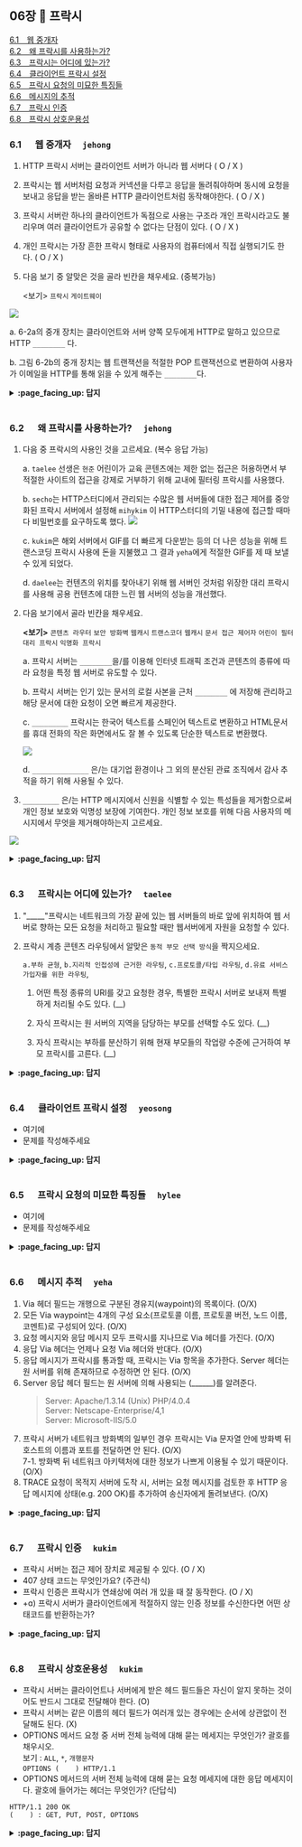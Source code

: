## 06장 :octopus: 프락시

[6.1　웹 중개자](#61---웹-중개자-jehong)<br>
[6.2　왜 프락시를 사용하는가?](#62---왜-프락시를-사용하는가-jehong)<br>
[6.3　프락시는 어디에 있는가?](#63---프락시는-어디에-있는가-taelee)<br>
[6.4　클라이언트 프락시 설정](#64---클라이언트-프락시-설정-yeosong)<br>
[6.5　프락시 요청의 미묘한 특징들](#65---프락시-요청의-미묘한-특징들-hylee)<br>
[6.6　메시지의 추적](#66---메시지-추적-yeha)<br>
[6.7　프락시 인증](#67---프락시-인증-kukim)<br>
[6.8　프락시 상호운용성](#68---프락시-상호운용성-kukim)<br>

### 6.1 　  웹 중개자　 `jehong`

1. HTTP 프락시 서버는 클라이언트 서버가 아니라 웹 서버다 ( O / X )

2. 프락시는 웹 서버처럼 요청과 커넥션을 다루고 응답을 돌려줘야하며 동시에 요청을 보내고 응답을 받는 올바른 HTTP 클라이언트처럼 동작해야한다. ( O / X )

3. 프락시 서버란 하나의 클라이언트가 독점으로 사용는 구조라 개인 프락시라고도 불리우며 여러 클라이언트가 공유할 수 없다는 단점이 있다. ( O / X )

4. 개인 프락시는 가장 흔한 프락시 형태로 사용자의 컴퓨터에서 직접 실행되기도 한다. ( O / X )

5. 다음 보기 중 알맞은 것을 골라 빈칸을 채우세요. (중복가능)

   <보기> `프락시` `게이트웨이`

![](https://images.velog.io/images/jehjong/post/bb2f901c-423b-4b81-9af6-a7b55833e1d1/image.png)

   a. 6-2a의 중개 장치는 클라이언트와 서버 양쪽 모두에게 HTTP로 말하고 있으므로 HTTP `________` 다.

   b. 그림 6-2b의 중개 장치는 웹 트랜잭션을 적절한 POP 트랜잭션으로 변환하여 사용자가 이메일을 HTTP를 통해 읽을 수 있게 해주는 `________`다.



<details>
<summary> <b> :page_facing_up: 답지 </b>  </summary>
<div markdown="1">


1. HTTP 프락시 서버는 클라이언트 서버가 아니라 웹 서버다 ( O / **X** )

   > HTTP 프락시 서버는 웹 서버이기도 하고 웹 클라이언트이기도 하다. **p.148**

2. 프락시는 웹 서버처럼 요청과 커넥션을 다루고 응답을 돌려주거나 요청을 보내고 응답을 받는 올바른 HTTP 클라이언트처럼 동작해야한다. ( **O** / X )

   > HTTP 프락시는 웹 서버이면서 동시에 클라이언트여야 한다. **p.148**

3. 프락시 서버란 하나의 클라이언트가 독점으로 사용하기 때문에 개인 프락시라고도 불리우며 여러 클라이언트가 공유할 수 없다는 단점이 있다. ( O / **X** )

   > 하나의 클라이언트만을 위한 프락시를 개인 프락시, 여러 클라이언트가 함께 사용하는 프락시는 공용 프락시라 부른다. **p.148**

4. 개인 프락시는 가장 흔한 프락시 형태로 사용자의 컴퓨터에서 직접 실행되기도 한다. ( O / **X** )

   >대부분의 프락시는 공용이며 개인 프락시는 흔하지 않다. **p.149**

5. 다음 보기 중 알맞은 것을 골라 빈칸을 채우세요. (중복가능) **p.149**

   <보기> `프락시` `게이트웨이`

![](https://images.velog.io/images/jehjong/post/049950cd-fa7f-4d06-a44e-ba6777aeffe9/image.png)

   a. 6-2a의 중개 장치는 클라이언트와 서버 양쪽 모두에게 HTTP로 말하고 있으므로 HTTP `프락시` 다.
>프락시는 같은 프로토콜을 사용하는 둘 이상의 애플리케이션을 연결한다.
     
   b. 그림 6-2b의 중개 장치는 웹 트랜잭션을 적절한 POP 트랜잭션으로 변환하여 사용자가 이메일을 HTTP를 통해 읽을 수 있게 해주는 `게이트웨이`다.
>게이트웨이는 서로 다른 프로토콜을 사용하는 둘 이상을 연결한다. 서로 다른 프로토콜로 말하는 두 서버가 트랜잭션을 완료할 수 있도록 프로토콜 변환기처럼 동작한다.


</div>
</details>
<br>

### 6.2 　  왜 프락시를 사용하는가?　 `jehong`

1. 다음 중 프락시의 사용인 것을 고르세요. (복수 응답 가능)

   a. `taelee` 선생은 `현준` 어린이가 교육 콘텐츠에는 제한 없는 접근은 허용하면서 부적절한 사이트의 접근을 강제로 거부하기 위해 교내에 필터링 프락시를 사용했다.

   b. `secho`는 HTTP스터디에서 관리되는 수많은 웹 서버들에 대한 접근 제어를 중앙화된 프락시 서버에서 설정해  `mihykim` 이 HTTP스터디의 기밀 내용에 접근할 때마다 비밀번호를 요구하도록 했다.
![](https://images.velog.io/images/jehjong/post/2013d7ae-b74d-4778-9317-0a6318ca4a67/image.png)
  
   c. `kukim`은 해외 서버에서 GIF를 더 빠르게 다운받는 등의 더 나은 성능을 위해 트랜스코딩 프락시 사용에 돈을 지불했고 그 결과  `yeha`에게 적절한  GIF를 제 때 보낼 수 있게 되었다.

   d. `daelee`는 컨텐츠의 위치를 찾아내기 위해 웹 서버인 것처럼 위장한 대리 프락시를 사용해 공용 컨텐츠에 대한 느린 웹 서버의 성능을 개선했다.

   

2. 다음 보기에서 골라 빈칸을 채우세요.

   **<보기>** `콘텐츠 라우터`  `보안 방화벽`  `웹캐시`  `트랜스코더`  `웹캐시`  `문서 접근 제어자`  `어린이 필터`  `대리 프락시`  `익명화 프락시`  

   a. 프락시 서버는 `________`을/를 이용해 인터넷 트래픽 조건과 콘텐츠의 종류에 따라 요청을 특정 웹 서버로 유도할 수 있다.

   b. 프락시 서버는 인기 있는 문서의 로컬 사본을 근처 `________` 에 저장해 관리하고 해당 문서에 대한 요청이 오면 빠르게 제공한다.

   c. `_________` 프락시는 한국어 텍스트를 스페인어 텍스트로 변환하고 HTML문서를 휴대 전화의 작은 화면에서도 잘 볼 수 있도록 단순한 텍스트로 변환했다.

   ![](https://images.velog.io/images/jehjong/post/ba51a91b-b4bd-446a-9fc8-db2b9f70b487/image.png)

   d. `______________` 은/는 대기업 환경이나 그 외의 분산된 관료 조직에서 감사 추적을 하기 위해 사용될 수 있다.

   

3. `_________` 은/는 HTTP 메시지에서 신원을 식별할 수 있는 특성들을 제거함으로써 개인 정보 보호와 익명성 보장에 기여한다. 개인 정보 보호를 위해 다음 사용자의 메시지에서 무엇을 제거해야하는지 고르세요.

![](https://images.velog.io/images/jehjong/post/c33a5b2c-094f-4ae9-be32-a0dba2870ade/image.png)

<details>
<summary> <b> :page_facing_up: 답지 </b>  </summary>
<div markdown="1">
1. 다음 중 프락시의 사용인 것을 고르세요. (복수 응답 가능)


   > a, b, c, d

2. 다음 보기에서 골라 빈칸을 채우세요.

   **<보기>** `콘텐츠 라우터`  `보안 방화벽`  `웹캐시`  `트랜스코딩`  `웹캐시`  `문서 접근 제어자`  `어린이 필터`  `대리 프락시`  `익명화 프락시`  

   a. 프락시 서버는 `콘텐츠 라우터`을/를 이용해 인터넷 트래픽 조건과 콘텐츠의 종류에 따라 요청을 특정 웹 서버로 유도할 수 있다.

   b. 프락시 서버는 인기 있는 문서의 로컬 사본을 근처 `웹캐시` 에 저장해 관리하고 해당 문서에 대한 요청이 오면 빠르게 제공한다.

   c. `트랜스코딩` 프락시는 한국어 텍스트를 스페인어 텍스트로 변환하고 HTML문서를 휴대 전화의 작은 화면에서도 잘 볼 수 있도록 단순한 텍스트로 변환했다.

   ![](https://images.velog.io/images/jehjong/post/ba51a91b-b4bd-446a-9fc8-db2b9f70b487/image.png)
   
   d. `문서 접근 제어자` 은/는 대기업 환경이나 그 외의 분산된 관료 조직에서 감사 추적을 하기 위해 사용될 수 있다.

   

3. `익명화 프락시`은/는 HTTP 메시지에서 신원을 식별할 수 있는 특성들을 제거함으로써 개인 정보 보호와 익명성 보장에 기여한다. 개인 정보 보호를 위해 다음 사용자의 메시지에서 무엇을  변경해야하는지 고르세요.

   > **p.155**
   >
   > c. 사용자의 컴퓨터와 OS 종류를 제거한다
   >
   > d. 사용자의 이메일 주소를 보호하기 위해 헤더를 제거한다
   >
   > e. 어떤 사이트를 거쳐서 방문했는지 알기 어렵게 하기 위해 Referer 헤더를 제거한다
   >
   > f, g. 프로필과 신원 정보를 없애기 위해 Cookie 헤더를 제거한다

![](https://images.velog.io/images/jehjong/post/fd50302f-69c3-4697-bb17-24b32fbee47e/image.png)

</div>
</details>
<br>



### 6.3 　  프락시는 어디에 있는가?　 `taelee`

1. "_____"프락시는  네트워크의 가장 끝에 있는 웹 서버들의 바로 앞에 위치하여 웹 서버로 향하는 모든 요청을 처리하고 필요할 때만 웹서버에게 자원을 요청할 수 있다.

2. 프락시 계층 콘텐츠 라우팅에서 알맞은 `동적 부모 선택 방식`을 짝지으세요.

   `a.부하 균형`, `b.지리적 인접성에 근거한 라우팅`, `c.프로토콜/타입 라우팅`, `d.유료 서비스 가입자를 위한 라우팅`, 

   1)  어떤 특정 종류의 URI를 갖고 요청한 경우, 특별한 프락시 서버로 보내져 특별하게 처리될 수도 있다. (__)

   2) 자식 프락시는 원 서버의 지역을 담당하는 부모를 선택할 수도 있다. (__)

   3) 자식 프락시는 부하를 분산하기 위해 현재 부모들의 작업량 수준에 근거하여 부모 프락시를 고른다. (__)


<details>
<summary> <b> :page_facing_up: 답지 </b>  </summary>
<div markdown="1">


1. "대리(리버스)"프락시는  네트워크의 가장 끝에 있는 웹 서버들의 바로 앞에 위치하여 웹 서버로 향하는 모든 요청을 처리하고 필요할 때만 웹서버에게 자원을 요청할 수 있다.

2. 프락시 계층 콘텐츠 라우팅에서 알맞은 `동적 부모 선택 방식`을 짝지으세요.

   `a.부하 균형`, `b.지리적 인접성에 근거한 라우팅`, `c.프로토콜/타입 라우팅`, `d.유료 서비스 가입자를 위한 라우팅`, 

   1)  어떤 특정 종류의 URI를 갖고 요청한 경우, 특별한 프락시 서버로 보내져 특별하게 처리될 수도 있다. (c)

   2) 자식 프락시는 원 서버의 지역을 담당하는 부모를 선택할 수도 있다. (b)

   3) 자식 프락시는 부하를 분산하기 위해 현재 부모들의 작업량 수준에 근거하여 부모 프락시를 고른다. (a)
   </div>
</details>
<br>

### 6.4 　  클라이언트 프락시 설정　 `yeosong`
- 여기에
- 문제를 작성해주세요
<details>
<summary> <b> :page_facing_up: 답지 </b>  </summary>
<div markdown="1">
  

#### 6.4.1 클라이언트가 프락시 수동으로 설정하기에 대한 설명이다. 옳은 것을 모두 고르시오. (1, 2)

1) 장애시 대체 작동에 대한 지원이 없다.
2) 하나의 프록시 서버만 지정가능하다.
3) 대규모 조직에서 관리 문제를 방지하기 위해 사용한다. (X)
  - 대규모 조직을 관리하기에는 정적인 대응이며, 다양한 대응 옵션이 없기 때문에 부적절하다.

#### 6.4.2  클라이언트가 PAC(Proxy auto-config)파일로 프록시를 설정하기 대한 설명이다. 빈칸을 채우시오. (주관식)

- PAC 파일은 `1) 자바스크립트`로 작성된 프로그램이다.
- PAC파일의 확장자는 .pac이고, MIME타입은 `2) application/x-ns-proxy-autoconfig` 이다.
- PAC 파일을 사용하려면, `3)브라우저 설정`에서 PAC 파일의 URI를 입력하면 된다.
- PAC 파일은 `FindProxyForUrl(url, host)` 이라는 함수를 반드시 정의해야한다.

참고: [IEAK 11에서 프록시 자동 구성(.pac) 파일 사용 예제 보기](https://docs.microsoft.com/ko-kr/internet-explorer/ie11-ieak/proxy-auto-config-examples)


PAC 파일을 작성하여 트랜잭션의 종류에 따라 각기 다른 프록시를 사용하도록 만들 수 있다.

FindProxyForUrl(url, host) 함수의 반환값은 DIRECT, PROXY host:port, SOCKS host:port이다.


#### 6.4.3 클라이언트가 WPAD로 프락시 설정하기
3. WPAD (Web Proxy Auto-Discovery Protocol)

브라우저에게 알맞은 PAC 파일을 자동으로 찾아주는 알고리즘이다.
WPAD 프로토콜이 구현된 클라가 하게 될 일은

PAC URI를 찾기 위해 WPAD를 사용한다.
주어진 URI에서 PAC파일을 가져온다.
프록시 서버를 알아내기 위해 PAC파일을 실행한다.
알아낸 프록시 서버를 이용해서 요청을 처리한다.
WPAD는 성공할 때까지 각 기법을 하나씩 시도해본다. (20장에서 자세히..)

동적 호스트 발견 규약 DHCP (Dynamic Host Configuration Protocol)
서비스 위치 규약 [SLP]
DNS 잘 알려진 호스트 명
DNS SRV 레코드
DNS TXT 레코드 안의 서비스 URI


</div>
</details>
<br>

### 6.5 　  프락시 요청의 미묘한 특징들　 `hylee`
- 여기에
- 문제를 작성해주세요
<details>
<summary> <b> :page_facing_up: 답지 </b>  </summary>
<div markdown="1">
  
- 여기에
- 해설을 작성해주세요

</div>
</details>
<br>

### 6.6 　  메시지 추적　 `yeha`
1. Via 헤더 필드는 개행으로 구분된 경유지(waypoint)의 목록이다. (O/X)  
2. 모든 Via waypoint는 4개의 구성 요소(프로토콜 이름, 프로토콜 버전, 노드 이름, 코멘트)로 구성되어 있다. (O/X)  
3. 요청 메시지와 응답 메시지 모두 프락시를 지나므로 Via 헤더를 가진다. (O/X)  
4. 응답 Via 헤더는 언제나 요청 Via 헤더와 반대다. (O/X)  
5. 응답 메시지가 프락시를 통과할 때, 프락시는 Via 항목을 추가한다. Server 헤더는 원 서버를 위해 존재하므로 수정하면 안 된다. (O/X)   
6. Server 응답 헤더 필드는 원 서버에 의해 사용되는 (______)를 알려준다.
      > Server: Apache/1.3.14 (Unix) PHP/4.0.4  
        Server: Netscape-Enterprise/4,1  
      > Server: Microsoft-IIS/5.0   
7. 프락시 서버가 네트워크 방화벽의 일부인 경우 프락시는 Via 문자열 안에 방화벽 뒤 호스트의 이름과 포트를 전달하면 안 된다. (O/X)  
7-1. 방화벽 뒤 네트워크 아키텍처에 대한 정보가 나쁘게 이용될 수 있기 때문이다. (O/X)  
8. TRACE 요청이 목적지 서버에 도착 시, 서버는 요청 메시지를 검토한 후 HTTP 응답 메시지에 상태(e.g. 200 OK)를 추가하여 송신자에게 돌려보낸다. (O/X)  

<details>
<summary> <b> :page_facing_up: 답지 </b>  </summary>
<div markdown="1">
  
1. Via 헤더 필드는 개행으로 구분된 경유지의 목록이다. (X)  
  => 쉼표로 구분한다  
2. 모든 Via waypoint는 4개의 구성 요소(프로토콜 이름, 프로토콜 버전, 노드 이름, 코멘트)로 구성되어 있다. (X)  
  => 4개의 구성요소는 맞으나 모두 필수는 아니다. (프로토콜 이름(선택), 프로토콜 버전(필수), 노드 이름(필수), 코멘트(선택))   
3. 요청 메시지와 응답 메시지 모두 프락시를 지나므로 Via 헤더를 가진다. (O)   
4. 응답 Via 헤더는 언제나 요청 Via 헤더와 반대다. (O)  
  => p.175 그림 참조   
5. 응답 메시지가 프락시를 통과할 때, 프락시는 Via 항목을 추가한다. Server 헤더는 원 서버를 위해 존재하므로 수정하면 안 된다. (O)   
6. Server 응답 헤더 필드는 원 서버에 의해 사용되는 (소프트웨어)를 알려준다.  
7. 프락시 서버가 네트워크 방화벽의 일부인 경우 프락시는 Via 문자열 안에 방화벽 뒤 호스트의 이름과 포트를 전달하면 안 된다. (O)    
  => 보통 명시적으로 이 동작이 켜져 있지 않은 이상 정확한 호스트명을 전달은 X  
7-1. 방화벽 뒤 네트워크 아키텍처에 대한 정보가 나쁘게 이용될 수 있기 때문이다. (O)   
  => p.176 하단 참고  
8. TRACE 요청이 목적지 서버에 도착 시, 서버는 요청 메시지를 검토한 후 HTTP 응답 메시지에 상태(e.g. 200 OK)를 추가하여 송신자에게 돌려보낸다. (X)   
  => p.177 TRACE 요청이 목적지 서버에 도착 시, 서버는 전체 요청 메시지를 HTTP 응답 메시지 본문에 포함시켜 송신자에게 그대로 돌려보낸다.   
</div>
</details>
<br>

### 6.7 　  프락시 인증　 `kukim`
- 프락시 서버는 접근 제어 장치로 제공될 수 있다. (O / X)
- 407 상태 코드는 무엇인가요? (주관식)
- 프락시 인증은 프락시가 연쇄상에 여러 개 있을 때 잘 동작한다. (O / X)
- +ɑ) 프락시 서버가 클라이언트에게 적절하지 않는 인증 정보를 수신한다면 어떤 상태코드를 반환하는가?

<details>
<summary> <b> :page_facing_up: 답지 </b>  </summary>
<div markdown="1">
  
- 프락시 서버는 접근 제어 장치로 제공될 수 있다. (O)
  - HTTP는 사용자가 유효한 접근 권한 자격을 프락시에 제출하지 않는 한 콘텐츠에 대한 요청을 차단하는 프락시 인증이라는 메커니즘을 정의하고 있다.
- 407 상태 코드는 무엇인가요? (주관식)
  - 407 proxy Authorization Required (프록시 권한부여 요청 상태메세지), 클라이언트가 서버에 요청했을 때 중간에 있는 프락시 서버는 접근 자격을 요구하는 407 상태코드를 응답한다.
  - 클라이언트는 407 응답을 받게되면 요구되는 자격을 획득하는 proxy-authorization 헤더필드에 담아서 요청을 다시 보낸다.
- 프락시 인증은 프락시가 연쇄상에 여러 개 있을 때 잘 동작한다. (X)
  - X : 연쇄상에 있으면 인증하기 까다롭다. 
- +ɑ) 프락시 서버가 클라이언트에게 적절하지 않는 인증 정보를 수신한다면 어떤 상태코드를 반환하는가?
  - 403 Forbidden 상태코드 

참고 : HTTP 인증, https://developer.mozilla.org/ko/docs/Web/HTTP/Authentication

</div>
</details>
<br>

### 6.8 　  프락시 상호운용성　 `kukim`
- 프락시 서버는 클라이언트나 서버에게 받은 헤드 필드들은 자신이 알지 못하는 것이어도 반드시 그대로 전달해야 한다. (O)
- 프락시 서버는 같은 이름의 헤더 필드가 여러개 있는 경우에는 순서에 상관없이 전달해도 된다. (X)
- OPTIONS 메서드 요청 중 서버 전체 능력에 대해 묻는 메세지는 무엇인가? 괄호를 채우시오.  
보기 : `ALL`, `*`, `개행문자`  
`OPTIONS (    ) HTTP/1.1`
- OPTIONS 메서드의 서버 전체 능력에 대해 묻는 요청 메세지에 대한 응답 메세지이다. 괄호에 들어가는 헤더는 무엇인가? (단답식)
```
HTTP/1.1 200 OK
(    ) : GET, PUT, POST, OPTIONS
```
<details>
<summary> <b> :page_facing_up: 답지 </b>  </summary>
<div markdown="1">
  
- 프락시 서버는 클라이언트나 서버에게 받은 헤드 필드들은 자신이 알지 못하는 것이어도 반드시 그대로 전달해야 한다. (O / X)
  - 프락시는 이해할 수 없는 헤더 필드는 반드시 그대로 전달해야 한다. (프락시 서버보다 버전이 높은 새로운 헤더일 수 있고, 특정 애플리케이션을 위해 만들어진 것 일 수 있다. 
- 프락시 서버는 같은 이름의 헤더 필드가 여러개 있는 경우에는 순서에 상관없이 전달해도 된다. (O / X)
  - 상대적인 순서를 반드시 유지해야 한다. (헤더 필드들의 순서가 데이터에 영향을 미치기 때문)
- OPTIONS 메서드 요청 중 서버 전체 능력에 대해 묻는 메세지는 무엇인가? 괄호를 채우시오.  
보기 : `ALL`, `*`, `개행문자`  
`OPTIONS ( * ) HTTP/1.1`
- OPTIONS 메서드의 서버 전체 능력에 대해 묻는 요청 메세지에 대한 응답 메세지이다. 괄호에 들어가는 헤더는 무엇인가? (단답식)
```
HTTP/1.1 200 OK
( Allow ) : GET, PUT, POST, OPTIONS
```

</div>
</details>
<br>
